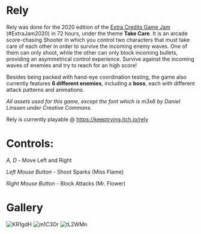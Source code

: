 # Rely

Rely was done for the 2020 edition of the [Extra Credits Game Jam](https://itch.io/jam/extra-credits-game-jam-6) (#ExtraJam2020) in 72 hours, under the theme **Take Care**. It is an arcade score-chasing Shooter in which you control two characters that must take care of each other in order to survive the incoming enemy waves. One of them can only shoot, while the other can only block incoming bullets, providing an asymmetrical control experience. Survive against the incoming waves of enemies and try to reach for an high score!

Besides being packed with hand-eye coordination testing, the game also currently features **6 different enemies**, including a **boss**, each with different attack patterns and animations.

_All assets used for this game, except the font which is m3x6 by Daniel Linssen under Creative Commons._

Rely is currently playable @ https://keeptrying.itch.io/rely

# Controls:

_A, D_ - Move Left and Right

_Left Mouse Button_ - Shoot Sparks (Miss Flame)

_Right Mouse Button_ - Block Attacks (Mr. Flower)

# Gallery

![KR1gdH](https://user-images.githubusercontent.com/63672636/110181571-055ecd00-7e04-11eb-8a43-908d67294b2f.gif)
![m1C3Or](https://user-images.githubusercontent.com/63672636/110181576-07289080-7e04-11eb-8bc1-fe23f3331a84.gif)
![tL2WMn](https://user-images.githubusercontent.com/63672636/110181580-08f25400-7e04-11eb-88ab-a50483bd7efa.gif)
